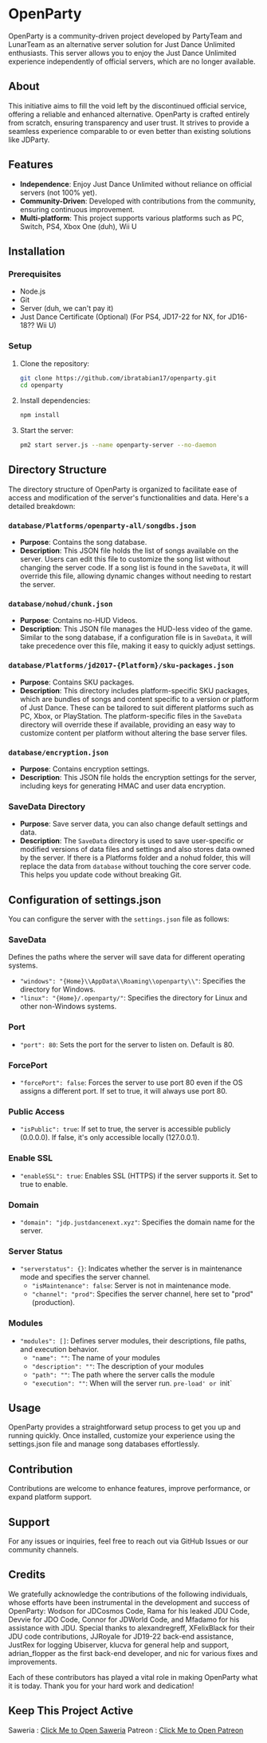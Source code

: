 
# OpenParty

OpenParty is a community-driven project developed by PartyTeam and LunarTeam as an alternative server solution for Just Dance Unlimited enthusiasts. This server allows you to enjoy the Just Dance Unlimited experience independently of official servers, which are no longer available.

## About

This initiative aims to fill the void left by the discontinued official service, offering a reliable and enhanced alternative. OpenParty is crafted entirely from scratch, ensuring transparency and user trust. It strives to provide a seamless experience comparable to or even better than existing solutions like JDParty.

## Features

- **Independence**: Enjoy Just Dance Unlimited without reliance on official servers (not 100% yet).
- **Community-Driven**: Developed with contributions from the community, ensuring continuous improvement.
- **Multi-platform**: This project supports various platforms such as PC, Switch, PS4, Xbox One (duh), Wii U

## Installation

### Prerequisites

- Node.js
- Git
- Server (duh, we can't pay it)
- Just Dance Certificate (Optional) (For PS4, JD17-22 for NX, for JD16-18?? Wii U)

### Setup

1. Clone the repository:
   ```bash
   git clone https://github.com/ibratabian17/openparty.git
   cd openparty
   ```

2. Install dependencies:
   ```bash
   npm install
   ```

3. Start the server:
   ```bash
   pm2 start server.js --name openparty-server --no-daemon
   ```

## Directory Structure

The directory structure of OpenParty is organized to facilitate ease of access and modification of the server's functionalities and data. Here's a detailed breakdown:

### `database/Platforms/openparty-all/songdbs.json`
- **Purpose**: Contains the song database.
- **Description**: This JSON file holds the list of songs available on the server. Users can edit this file to customize the song list without changing the server code. If a song list is found in the `SaveData`, it will override this file, allowing dynamic changes without needing to restart the server.

### `database/nohud/chunk.json`
- **Purpose**: Contains no-HUD Videos.
- **Description**: This JSON file manages the HUD-less video of the game. Similar to the song database, if a configuration file is in `SaveData`, it will take precedence over this file, making it easy to quickly adjust settings.

### `database/Platforms/jd2017-{Platform}/sku-packages.json`
- **Purpose**: Contains SKU packages.
- **Description**: This directory includes platform-specific SKU packages, which are bundles of songs and content specific to a version or platform of Just Dance. These can be tailored to suit different platforms such as PC, Xbox, or PlayStation. The platform-specific files in the `SaveData` directory will override these if available, providing an easy way to customize content per platform without altering the base server files.

### `database/encryption.json`
- **Purpose**: Contains encryption settings.
- **Description**: This JSON file holds the encryption settings for the server, including keys for generating HMAC and user data encryption.

### SaveData Directory
- **Purpose**: Save server data, you can also change default settings and data.
- **Description**: The `SaveData` directory is used to save user-specific or modified versions of data files and settings and also stores data owned by the server. If there is a Platforms folder and a nohud folder, this will replace the data from `database` without touching the core server code. This helps you update code without breaking Git.

## Configuration of settings.json

You can configure the server with the `settings.json` file as follows:

### SaveData
Defines the paths where the server will save data for different operating systems.
- `"windows": "{Home}\\AppData\\Roaming\\openparty\\"`: Specifies the directory for Windows.
- `"linux": "{Home}/.openparty/"`: Specifies the directory for Linux and other non-Windows systems.

### Port
- `"port": 80`: Sets the port for the server to listen on. Default is 80.

### ForcePort
- `"forcePort": false`: Forces the server to use port 80 even if the OS assigns a different port. If set to true, it will always use port 80.

### Public Access
- `"isPublic": true`: If set to true, the server is accessible publicly (0.0.0.0). If false, it's only accessible locally (127.0.0.1).

### Enable SSL
- `"enableSSL": true`: Enables SSL (HTTPS) if the server supports it. Set to true to enable.

### Domain
- `"domain": "jdp.justdancenext.xyz"`: Specifies the domain name for the server.

### Server Status
- `"serverstatus": {}`: Indicates whether the server is in maintenance mode and specifies the server channel. 
  - `"isMaintenance": false`: Server is not in maintenance mode.
  - `"channel": "prod"`: Specifies the server channel, here set to "prod" (production).

### Modules
- `"modules": []`: Defines server modules, their descriptions, file paths, and execution behavior.
  - `"name": ""`: The name of your modules
  - `"description": ""`: The description of your modules
  - `"path": ""`: The path where the server calls the module
  - `"execution": ""`: When will the server run. `pre-load' or `init`

## Usage
OpenParty provides a straightforward setup process to get you up and running quickly. Once installed, customize your experience using the settings.json file and manage song databases effortlessly.

## Contribution
Contributions are welcome to enhance features, improve performance, or expand platform support. 

## Support
For any issues or inquiries, feel free to reach out via GitHub Issues or our community channels.

## Credits
We gratefully acknowledge the contributions of the following individuals, whose efforts have been instrumental in the development and success of OpenParty: Wodson for JDCosmos Code, Rama for his leaked JDU Code, Devvie for JDO Code, Connor for JDWorld Code, and Mfadamo for his assistance with JDU. Special thanks to alexandregreff, XFelixBlack for their JDU code contributions, JJRoyale for JD19-22 back-end assistance, JustRex for logging Ubiserver, klucva for general help and support, adrian_flopper as the first back-end developer, and nic for various fixes and improvements.

Each of these contributors has played a vital role in making OpenParty what it is today. Thank you for your hard work and dedication!

## Keep This Project Active
Saweria : [Click Me to Open Saweria](https://saweria.co/ibraaltabian17)
Patreon : [Click Me to Open Patreon](https://www.patreon.com/ibratabian17)
